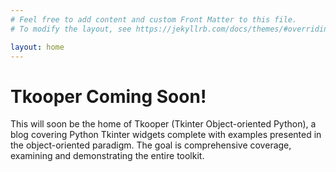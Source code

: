```yaml
---
# Feel free to add content and custom Front Matter to this file.
# To modify the layout, see https://jekyllrb.com/docs/themes/#overriding-theme-defaults

layout: home
---
```

# Tkooper Coming Soon!
This will soon be the home of Tkooper (Tkinter Object-oriented Python), a blog covering Python Tkinter
 widgets complete with examples presented in the object-oriented paradigm. The goal is comprehensive coverage,
 examining and demonstrating the entire toolkit.